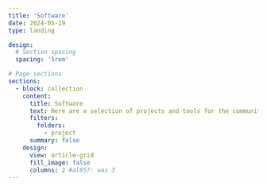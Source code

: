 ```yaml
---
title: 'Software'
date: 2024-05-19
type: landing

design:
  # Section spacing
  spacing: '5rem'

# Page sections
sections:
  - block: collection
    content:
      title: Software
      text: Here are a selection of projects and tools for the community that I have developed over the years.
      filters:
        folders:
          - project
      summary: false
    design:
      view: article-grid
      fill_image: false
      columns: 2 #al857: was 3
---
```

